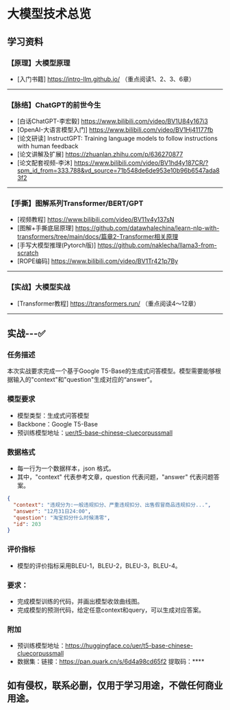 # 大模型技术总览

## 学习资料

### 【原理】大模型原理
- [入门书籍] https://intro-llm.github.io/ （重点阅读1、2、3、6章）

---

### 【脉络】ChatGPT的前世今生
- [白话ChatGPT-李宏毅] https://www.bilibili.com/video/BV1U84y167i3
- [OpenAI-大语言模型入门] https://www.bilibili.com/video/BV1Hj41177fb
- [论文研读] InstructGPT: Training language models to follow instructions with human feedback
- [论文讲解及扩展] https://zhuanlan.zhihu.com/p/636270877
- [论文配套视频-李沐] https://www.bilibili.com/video/BV1hd4y187CR/?spm_id_from=333.788&vd_source=71b548de6de953e10b96b6547ada83f2

---

### 【手撕】图解系列Transformer/BERT/GPT
- [视频教程] https://www.bilibili.com/video/BV11v4y137sN
- [图解+手撕底层原理] https://github.com/datawhalechina/learn-nlp-with-transformers/tree/main/docs/篇章2-Transformer相关原理
- [手写大模型推理(Pytorch版)] https://github.com/naklecha/llama3-from-scratch
- [ROPE编码] https://www.bilibili.com/video/BV1Tr421p7By

---

### 【实战】大模型实战 
- [Transformer教程] https://transformers.run/ （重点阅读4～12章）

---

## 实战---✅

### 任务描述
本次实战要求完成一个基于Google T5-Base的生成式问答模型。模型需要能够根据输入的"context"和"question"生成对应的“answer”。

### 模型要求
- 模型类型：生成式问答模型
- Backbone：Google T5-Base
- 预训练模型地址：[uer/t5-base-chinese-cluecorpussmall](https://huggingface.co/uer/t5-base-chinese-cluecorpussmall)

### 数据格式
- 每一行为一个数据样本，json 格式。
- 其中，"context" 代表参考文章，question 代表问题，"answer" 代表问题答案。
```json
{
  "context": "违规分为:一般违规扣分、严重违规扣分、出售假冒商品违规扣分...",
  "answer": "12月31日24:00",
  "question": "淘宝扣分什么时候清零", 
  "id": 203
}
```

### 评价指标
- 模型的评价指标采用BLEU-1，BLEU-2，BLEU-3，BLEU-4。

### 要求：
- 完成模型训练的代码，并画出模型收敛曲线图。
- 完成模型的预测代码，给定任意context和query，可以生成对应答案。

### 附加
- 预训练模型地址：https://huggingface.co/uer/t5-base-chinese-cluecorpussmall
- 数据集：链接：https://pan.quark.cn/s/6d4a98cd65f2 提取码：****

## 如有侵权，联系必删，仅用于学习用途，不做任何商业用途。
